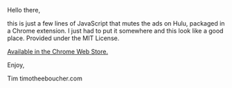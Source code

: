 Hello there,

this is just a few lines of JavaScript that mutes the ads on Hulu, packaged in a Chrome extension.
I just had to put it somewhere and this look like a good place.
Provided under the MIT License.

[Available in the Chrome Web
Store.](https://chrome.google.com/webstore/detail/interhulude/cdjcidbbokfiifpnpcglbehanlligmlh)

Enjoy,

Tim
timotheeboucher.com

